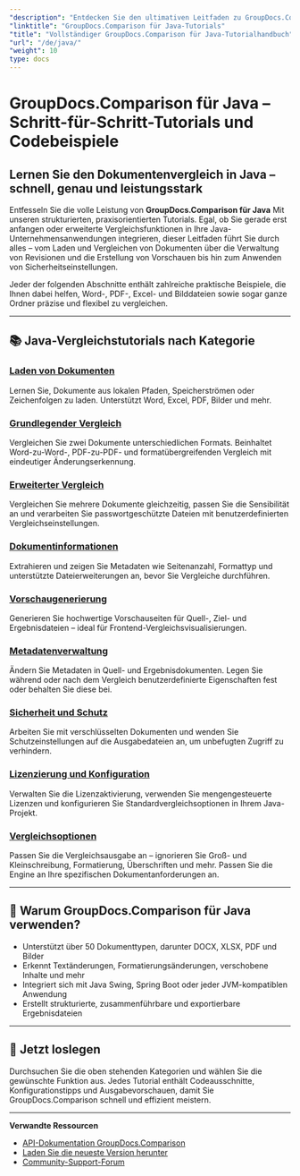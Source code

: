 ```yaml
---
"description": "Entdecken Sie den ultimativen Leitfaden zu GroupDocs.Comparison für Java mit kategorisierten Tutorials zu Dokumentvergleich, Änderungsverfolgung, Metadaten und mehr."
"linktitle": "GroupDocs.Comparison für Java-Tutorials"
"title": "Vollständiger GroupDocs.Comparison für Java-Tutorialhandbuch"
"url": "/de/java/"
"weight": 10
type: docs
---
```

# GroupDocs.Comparison für Java – Schritt-für-Schritt-Tutorials und Codebeispiele

## Lernen Sie den Dokumentenvergleich in Java – schnell, genau und leistungsstark

Entfesseln Sie die volle Leistung von **GroupDocs.Comparison für Java** Mit unseren strukturierten, praxisorientierten Tutorials. Egal, ob Sie gerade erst anfangen oder erweiterte Vergleichsfunktionen in Ihre Java-Unternehmensanwendungen integrieren, dieser Leitfaden führt Sie durch alles – vom Laden und Vergleichen von Dokumenten über die Verwaltung von Revisionen und die Erstellung von Vorschauen bis hin zum Anwenden von Sicherheitseinstellungen.

Jeder der folgenden Abschnitte enthält zahlreiche praktische Beispiele, die Ihnen dabei helfen, Word-, PDF-, Excel- und Bilddateien sowie sogar ganze Ordner präzise und flexibel zu vergleichen.

---

## 📚 Java-Vergleichstutorials nach Kategorie

### [Laden von Dokumenten](./document-loading)
Lernen Sie, Dokumente aus lokalen Pfaden, Speicherströmen oder Zeichenfolgen zu laden. Unterstützt Word, Excel, PDF, Bilder und mehr.

### [Grundlegender Vergleich](./basic-comparison)
Vergleichen Sie zwei Dokumente unterschiedlichen Formats. Beinhaltet Word-zu-Word-, PDF-zu-PDF- und formatübergreifenden Vergleich mit eindeutiger Änderungserkennung.

### [Erweiterter Vergleich](./advanced-comparison)
Vergleichen Sie mehrere Dokumente gleichzeitig, passen Sie die Sensibilität an und verarbeiten Sie passwortgeschützte Dateien mit benutzerdefinierten Vergleichseinstellungen.

### [Dokumentinformationen](./document-information)
Extrahieren und zeigen Sie Metadaten wie Seitenanzahl, Formattyp und unterstützte Dateierweiterungen an, bevor Sie Vergleiche durchführen.

### [Vorschaugenerierung](./preview-generation)
Generieren Sie hochwertige Vorschauseiten für Quell-, Ziel- und Ergebnisdateien – ideal für Frontend-Vergleichsvisualisierungen.

### [Metadatenverwaltung](./metadata-management)
Ändern Sie Metadaten in Quell- und Ergebnisdokumenten. Legen Sie während oder nach dem Vergleich benutzerdefinierte Eigenschaften fest oder behalten Sie diese bei.

### [Sicherheit und Schutz](./security-protection)
Arbeiten Sie mit verschlüsselten Dokumenten und wenden Sie Schutzeinstellungen auf die Ausgabedateien an, um unbefugten Zugriff zu verhindern.

### [Lizenzierung und Konfiguration](./licensing-configuration)
Verwalten Sie die Lizenzaktivierung, verwenden Sie mengengesteuerte Lizenzen und konfigurieren Sie Standardvergleichsoptionen in Ihrem Java-Projekt.

### [Vergleichsoptionen](./comparison-options)
Passen Sie die Vergleichsausgabe an – ignorieren Sie Groß- und Kleinschreibung, Formatierung, Überschriften und mehr. Passen Sie die Engine an Ihre spezifischen Dokumentanforderungen an.

---

## 🚀 Warum GroupDocs.Comparison für Java verwenden?

- Unterstützt über 50 Dokumenttypen, darunter DOCX, XLSX, PDF und Bilder  
- Erkennt Textänderungen, Formatierungsänderungen, verschobene Inhalte und mehr  
- Integriert sich mit Java Swing, Spring Boot oder jeder JVM-kompatiblen Anwendung  
- Erstellt strukturierte, zusammenführbare und exportierbare Ergebnisdateien  

---

## 🧠 Jetzt loslegen

Durchsuchen Sie die oben stehenden Kategorien und wählen Sie die gewünschte Funktion aus. Jedes Tutorial enthält Codeausschnitte, Konfigurationstipps und Ausgabevorschauen, damit Sie GroupDocs.Comparison schnell und effizient meistern.

---

**Verwandte Ressourcen**  
- [API-Dokumentation GroupDocs.Comparison](https://references.groupdocs.com/comparison/java/)  
- [Laden Sie die neueste Version herunter](https://releases.groupdocs.com/comparison/java/)  
- [Community-Support-Forum](https://forum.groupdocs.com/c/comparison/)